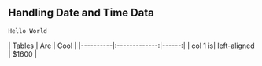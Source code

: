 ## Handling Date and Time Data

`Hello World`
  
  
| Tables | Are | Cool | |----------|:-------------:|------:| | col 1 is| left-aligned | $1600 |
